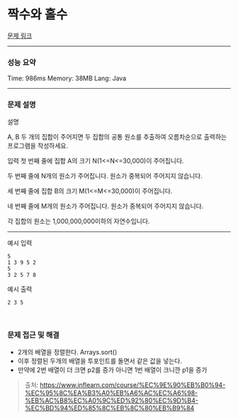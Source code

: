 # 짝수와 홀수

[문제 링크]()

---

### 성능 요약

Time: 986ms Memory: 38MB Lang: Java

---

### 문제 설명
설명

A, B 두 개의 집합이 주어지면 두 집합의 공통 원소를 추출하여 오름차순으로 출력하는 프로그램을 작성하세요.


입력
첫 번째 줄에 집합 A의 크기 N(1<=N<=30,000)이 주어집니다.

두 번째 줄에 N개의 원소가 주어집니다. 원소가 중복되어 주어지지 않습니다.

세 번째 줄에 집합 B의 크기 M(1<=M<=30,000)이 주어집니다.

네 번째 줄에 M개의 원소가 주어집니다. 원소가 중복되어 주어지지 않습니다.

각 집합의 원소는 1,000,000,000이하의 자연수입니다.




---

예시 입력
```
5
1 3 9 5 2
5
3 2 5 7 8
```
예시 출력
```
2 3 5
```
<br/>

### 문제 접근 및 해결

- 2개의 배열을 정렬한다. Arrays.sort()
- 이후 정렬된 두개의 배열을 투포인트를 돌면서 같은 값을 넣는다.
- 만약에 2번 배열이 더 크면 p2를 증가 아니면 1번 배열이 크니깐 p1을 증가

> 출처: https://www.inflearn.com/course/%EC%9E%90%EB%B0%94-%EC%95%8C%EA%B3%A0%EB%A6%AC%EC%A6%98-%EB%AC%B8%EC%A0%9C%ED%92%80%EC%9D%B4-%EC%BD%94%ED%85%8C%EB%8C%80%EB%B9%84 